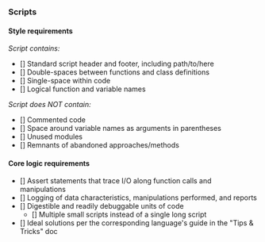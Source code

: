 ### Scripts

#### Style requirements
_Script contains:_
- [] Standard script header and footer, including path/to/here
- [] Double-spaces between functions and class definitions
- [] Single-space within code
- [] Logical function and variable names

_Script does NOT contain:_
- [] Commented code
- [] Space around variable names as arguments in parentheses
- [] Unused modules
- [] Remnants of abandoned approaches/methods

#### Core logic requirements
- [] Assert statements that trace I/O along function calls and manipulations
- [] Logging of data characteristics, manipulations performed, and reports 
- [] Digestible and readily debuggable units of code
    - [] Multiple small scripts instead of a single long script
- [] Ideal solutions per the corresponding language's guide in the "Tips & Tricks" doc
